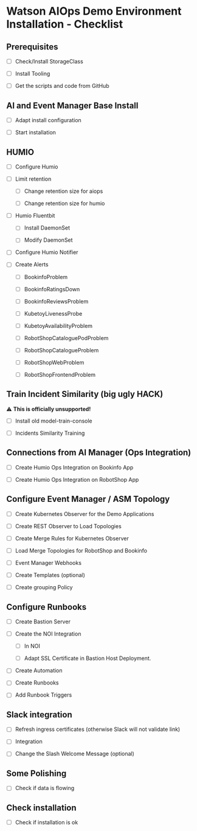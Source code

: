 # Watson AIOps Demo Environment Installation - Checklist


## Prerequisites

- [ ] Check/Install StorageClass

- [ ] Install Tooling
 
- [ ] Get the scripts and code from GitHub


## AI and Event Manager Base Install
- [ ] Adapt install configuration
 
- [ ] Start installation



## HUMIO

   
- [ ] Configure Humio
 
- [ ] Limit retention
 
	- [ ] Change retention size for aiops
 
	- [ ] Change retention size for humio

- [ ] Humio Fluentbit
 
	- [ ] Install DaemonSet
   
	- [ ] Modify DaemonSet

- [ ] Configure Humio Notifier
 
- [ ] Create Alerts
 
	- [ ] BookinfoProblem
   
	- [ ] BookinfoRatingsDown
   
	- [ ] BookinfoReviewsProblem
   
	- [ ] KubetoyLivenessProbe
   
	- [ ] KubetoyAvailabilityProblem
   
	- [ ] RobotShopCataloguePodProblem
   
	- [ ] RobotShopCatalogueProblem

	- [ ] RobotShopWebProblem

	- [ ] RobotShopFrontendProblem



## Train Incident Similarity (big ugly HACK)

⚠️ **This is officially unsupported!**

- [ ] Install old model-train-console

- [ ] Incidents Similarity Training



## Connections from AI Manager (Ops Integration)

- [ ] Create Humio Ops Integration on Bookinfo App

- [ ] Create Humio Ops Integration on RobotShop App
 



## Configure Event Manager / ASM Topology



- [ ] Create Kubernetes Observer for the Demo Applications

- [ ] Create REST Observer to Load Topologies

- [ ] Create Merge Rules for Kubernetes Observer

- [ ] Load Merge Topologies for RobotShop and Bookinfo

- [ ] Event Manager Webhooks
 
- [ ] Create Templates (optional)
 
- [ ] Create grouping Policy


## Configure Runbooks
- [ ] Create Bastion Server
 
- [ ] Create the NOI Integration
 
	- [ ] In NOI
   
	- [ ] Adapt SSL Certificate in Bastion Host Deployment.
   
- [ ] Create Automation
 
- [ ] Create Runbooks
 
- [ ] Add Runbook Triggers
 


## Slack integration
- [ ] Refresh ingress certificates (otherwise Slack will not validate link)
 
- [ ] Integration
 
- [ ] Change the Slash Welcome Message (optional)


## Some Polishing
 
- [ ] Check if data is flowing
 
 

## Check installation

- [ ] Check if installation is ok